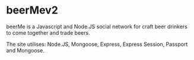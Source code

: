 # beerMev2
beerMe is a Javascript and Node.JS social network for craft beer drinkers to come together and trade beers. 

The site utilises: Node.JS, Mongoose, Express, Express Session, Passport and Mongoose. 
